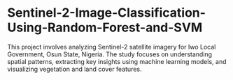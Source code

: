 # Sentinel-2-Image-Classification-Using-Random-Forest-and-SVM
This project involves analyzing Sentinel-2 satellite imagery for Iwo Local Government, Osun State, Nigeria. The study focuses on understanding spatial patterns, extracting key insights using machine learning models, and visualizing vegetation and land cover features.
